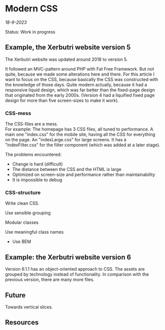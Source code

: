 # Modern CSS

*18-9-2023*

Status: Work in progress

## Example, the Xerbutri website version 5

The Xerbutri website was updated around 2018 to version 5.

It followed an MVC-pattern around PHP with Fat Free Framework. But not quite, because we made some alterations here and
there. For this article I want to focus on the CSS, because basically the CSS was constructed with the knowledge of
those days. Quite modern actually, because it had a responsive liquid design, which was far better than the fixed-page
design that originated from the early 2000s. (Version 4 had a liquified fixed page design for more than five
screen-sizes to make it work).

### CSS-mess

The CSS-files are a mess.  
For example: The homepage has 3 CSS files, all tuned to performance. A main one "index.css" for the mobile site, having
all the CSS for everything on the page. An "indexLarge.css" for large screens. It has a "indexFilter.css" for the filter
component (which was added at a later stage).

The problems encountered:
- Change is hard (difficult)
- The distance between the CSS and the HTML is large
- Optimized on screen-size and performance rather than maintainability
- It is impossible to debug


### CSS-structure

Write clean CSS.  

Use sensible grouping

Modular classes

Use meaningful class names

- Use BEM

## Example: the Xerbutri website version 6

Version 6.1.1 has an object-oriented approach to CSS. The assets are grouped by technology instead of functionality. In comparison with the previous version, there are many more files.

## Future

Towards vertical slices. 


## Resources